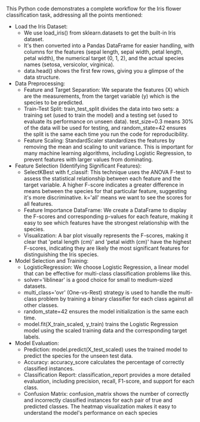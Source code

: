 This Python code demonstrates a complete workflow for the Iris flower classification task, addressing all the points mentioned:
 * Load the Iris Dataset:
   * We use load_iris() from sklearn.datasets to get the built-in Iris dataset.
   * It's then converted into a Pandas DataFrame for easier handling, with columns for the features (sepal length, sepal width, petal length, petal width), the numerical target (0, 1, 2), and the actual species names (setosa, versicolor, virginica).
   * data.head() shows the first few rows, giving you a glimpse of the data structure.
 * Data Preprocessing:
   * Feature and Target Separation: We separate the features (X) which are the measurements, from the target variable (y) which is the species to be predicted.
   * Train-Test Split: train_test_split divides the data into two sets: a training set (used to train the model) and a testing set (used to evaluate its performance on unseen data). test_size=0.3 means 30% of the data will be used for testing, and random_state=42 ensures the split is the same each time you run the code for reproducibility.
   * Feature Scaling: StandardScaler standardizes the features by removing the mean and scaling to unit variance. This is important for many machine learning algorithms, including Logistic Regression, to prevent features with larger values from dominating.
 * Feature Selection (Identifying Significant Features):
   * SelectKBest with f_classif: This technique uses the ANOVA F-test to assess the statistical relationship between each feature and the target variable. A higher F-score indicates a greater difference in means between the species for that particular feature, suggesting it's more discriminative. k='all' means we want to see the scores for all features.
   * Feature Importance DataFrame: We create a DataFrame to display the F-scores and corresponding p-values for each feature, making it easy to see which features have the strongest relationship with the species.
   * Visualization: A bar plot visually represents the F-scores, making it clear that 'petal length (cm)' and 'petal width (cm)' have the highest F-scores, indicating they are likely the most significant features for distinguishing the Iris species.
 * Model Selection and Training:
   * LogisticRegression: We choose Logistic Regression, a linear model that can be effective for multi-class classification problems like this.
   * solver='liblinear' is a good choice for small to medium-sized datasets.
   * multi_class='ovr' (One-vs-Rest) strategy is used to handle the multi-class problem by training a binary classifier for each class against all other classes.
   * random_state=42 ensures the model initialization is the same each time.
   * model.fit(X_train_scaled, y_train) trains the Logistic Regression model using the scaled training data and the corresponding target labels.
 * Model Evaluation:
   * Prediction: model.predict(X_test_scaled) uses the trained model to predict the species for the unseen test data.
   * Accuracy: accuracy_score calculates the percentage of correctly classified instances.
   * Classification Report: classification_report provides a more detailed evaluation, including precision, recall, F1-score, and support for each class.
   * Confusion Matrix: confusion_matrix shows the number of correctly and incorrectly classified instances for each pair of true and predicted classes. The heatmap visualization makes it easy to understand the model's performance on each species
